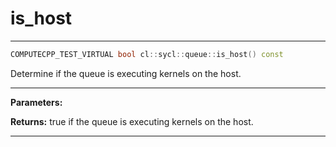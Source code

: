 # is_host

---

```cpp
COMPUTECPP_TEST_VIRTUAL bool cl::sycl::queue::is_host() const
```


Determine if the queue is executing kernels on the host. 


---
**Parameters:**

**Returns:** true if the queue is executing kernels on the host. 

---
